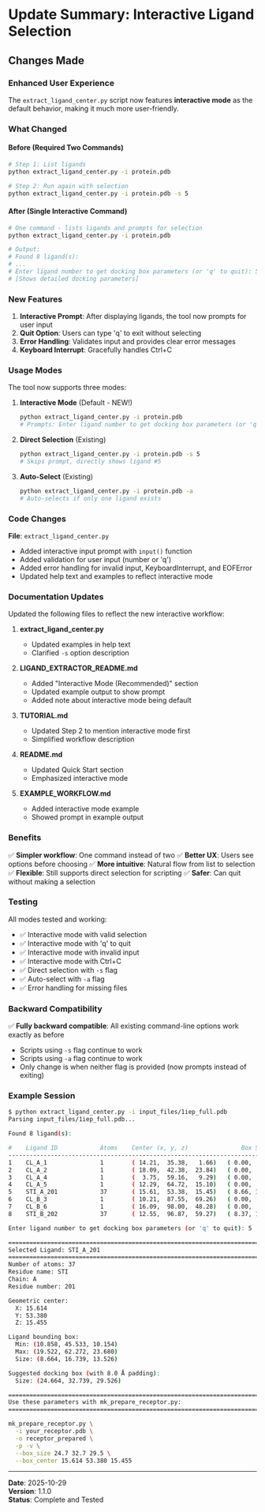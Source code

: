 # Update Summary: Interactive Ligand Selection

## Changes Made

### Enhanced User Experience

The `extract_ligand_center.py` script now features **interactive mode** as the default behavior, making it much more user-friendly.

### What Changed

#### Before (Required Two Commands)
```bash
# Step 1: List ligands
python extract_ligand_center.py -i protein.pdb

# Step 2: Run again with selection
python extract_ligand_center.py -i protein.pdb -s 5
```

#### After (Single Interactive Command)
```bash
# One command - lists ligands and prompts for selection
python extract_ligand_center.py -i protein.pdb

# Output:
# Found 8 ligand(s):
# ...
# Enter ligand number to get docking box parameters (or 'q' to quit): 5
# [Shows detailed docking parameters]
```

### New Features

1. **Interactive Prompt**: After displaying ligands, the tool now prompts for user input
2. **Quit Option**: Users can type 'q' to exit without selecting
3. **Error Handling**: Validates input and provides clear error messages
4. **Keyboard Interrupt**: Gracefully handles Ctrl+C

### Usage Modes

The tool now supports three modes:

1. **Interactive Mode** (Default - NEW!)
   ```bash
   python extract_ligand_center.py -i protein.pdb
   # Prompts: Enter ligand number to get docking box parameters (or 'q' to quit):
   ```

2. **Direct Selection** (Existing)
   ```bash
   python extract_ligand_center.py -i protein.pdb -s 5
   # Skips prompt, directly shows ligand #5
   ```

3. **Auto-Select** (Existing)
   ```bash
   python extract_ligand_center.py -i protein.pdb -a
   # Auto-selects if only one ligand exists
   ```

### Code Changes

**File**: `extract_ligand_center.py`

- Added interactive input prompt with `input()` function
- Added validation for user input (number or 'q')
- Added error handling for invalid input, KeyboardInterrupt, and EOFError
- Updated help text and examples to reflect interactive mode

### Documentation Updates

Updated the following files to reflect the new interactive workflow:

1. **extract_ligand_center.py**
   - Updated examples in help text
   - Clarified `-s` option description

2. **LIGAND_EXTRACTOR_README.md**
   - Added "Interactive Mode (Recommended)" section
   - Updated example output to show prompt
   - Added note about interactive mode being default

3. **TUTORIAL.md**
   - Updated Step 2 to mention interactive mode first
   - Simplified workflow description

4. **README.md**
   - Updated Quick Start section
   - Emphasized interactive mode

5. **EXAMPLE_WORKFLOW.md**
   - Added interactive mode example
   - Showed prompt in example output

### Benefits

✅ **Simpler workflow**: One command instead of two
✅ **Better UX**: Users see options before choosing
✅ **More intuitive**: Natural flow from list to selection
✅ **Flexible**: Still supports direct selection for scripting
✅ **Safer**: Can quit without making a selection

### Testing

All modes tested and working:
- ✅ Interactive mode with valid selection
- ✅ Interactive mode with 'q' to quit
- ✅ Interactive mode with invalid input
- ✅ Interactive mode with Ctrl+C
- ✅ Direct selection with `-s` flag
- ✅ Auto-select with `-a` flag
- ✅ Error handling for missing files

### Backward Compatibility

✅ **Fully backward compatible**: All existing command-line options work exactly as before
- Scripts using `-s` flag continue to work
- Scripts using `-a` flag continue to work
- Only change is when neither flag is provided (now prompts instead of exiting)

### Example Session

```bash
$ python extract_ligand_center.py -i input_files/1iep_full.pdb
Parsing input_files/1iep_full.pdb...

Found 8 ligand(s):

#    Ligand ID            Atoms    Center (x, y, z)               Box Size (x, y, z)
----------------------------------------------------------------------------------------------------
1    CL_A_1               1        ( 14.21,  35.38,   1.66)   ( 0.00,  0.00,  0.00)
2    CL_A_2               1        ( 18.09,  42.38,  23.84)   ( 0.00,  0.00,  0.00)
3    CL_A_4               1        (  3.75,  59.16,   9.29)   ( 0.00,  0.00,  0.00)
4    CL_A_5               1        ( 12.29,  64.72,  15.10)   ( 0.00,  0.00,  0.00)
5    STI_A_201            37       ( 15.61,  53.38,  15.45)   ( 8.66, 16.74, 13.53)
6    CL_B_3               1        ( 10.21,  87.55,  69.26)   ( 0.00,  0.00,  0.00)
7    CL_B_6               1        ( 16.09,  98.00,  48.28)   ( 0.00,  0.00,  0.00)
8    STI_B_202            37       ( 12.55,  96.87,  59.27)   ( 8.37, 14.48, 15.96)

Enter ligand number to get docking box parameters (or 'q' to quit): 5

================================================================================
Selected Ligand: STI_A_201
================================================================================
Number of atoms: 37
Residue name: STI
Chain: A
Residue number: 201

Geometric center:
  X: 15.614
  Y: 53.380
  Z: 15.455

Ligand bounding box:
  Min: (10.858, 45.533, 10.154)
  Max: (19.522, 62.272, 23.680)
  Size: (8.664, 16.739, 13.526)

Suggested docking box (with 8.0 Å padding):
  Size: (24.664, 32.739, 29.526)

================================================================================
Use these parameters with mk_prepare_receptor.py:
================================================================================

mk_prepare_receptor.py \
  -i your_receptor.pdb \
  -o receptor_prepared \
  -p -v \
  --box_size 24.7 32.7 29.5 \
  --box_center 15.614 53.380 15.455
```

---

**Date**: 2025-10-29  
**Version**: 1.1.0  
**Status**: Complete and Tested
